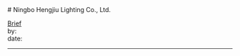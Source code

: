 <link rel="stylesheet" type="text/css" href="../../assets/style.css"># Ningbo Hengjiu Lighting Co., Ltd.

[comment]: <> (Add/Remove information below as you want)[comment]: <> (Markdown cheatsheet: https://github.com/adam-p/markdown-here/wiki/Markdown-Cheatsheet)[Brief](Brief.md)  by:  date:  ---[comment]: <> (Add your content here)